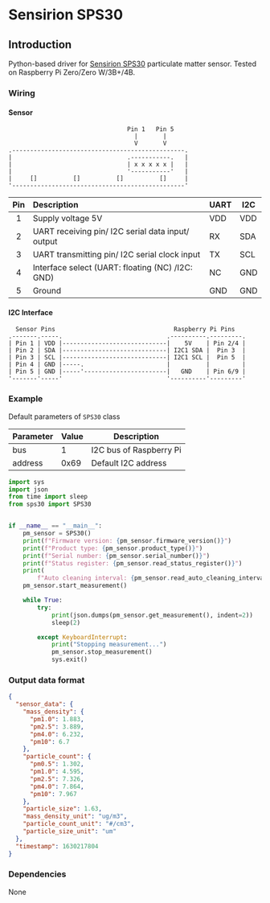 # Sensirion SPS30

## Introduction

Python-based driver for [Sensirion SPS30](https://www.sensirion.com/en/environmental-sensors/particulate-matter-sensors-pm25/) particulate matter sensor. Tested on Raspberry Pi Zero/Zero W/3B+/4B.

### Wiring

#### Sensor

```none
                                 Pin 1   Pin 5
                                   |       |
                                   V       V
.------------------------------------------------.
|                                .-----------.   |
|                                | x x x x x |   |
|                                '-----------'   |
|     []          []          []          []     |
'------------------------------------------------'
```

| Pin | Description                                       | UART | I2C |
| :-: | :------------------------------------------------ | ---- | --- |
|  1  | Supply voltage 5V                                 | VDD  | VDD |
|  2  | UART receiving pin/ I2C serial data input/ output | RX   | SDA |
|  3  | UART transmitting pin/ I2C serial clock input     | TX   | SCL |
|  4  | Interface select (UART: floating (NC) /I2C: GND)  | NC   | GND |
|  5  | Ground                                            | GND  | GND |

#### I2C Interface

```none
  Sensor Pins                                 Raspberry Pi Pins
.-------.-----.                             .----------.---------.
| Pin 1 | VDD |-----------------------------|    5V    | Pin 2/4 |
| Pin 2 | SDA |-----------------------------| I2C1 SDA |  Pin 3  |
| Pin 3 | SCL |-----------------------------| I2C1 SCL |  Pin 5  |
| Pin 4 | GND |-----.                       |          |         |
| Pin 5 | GND |-----'-----------------------|   GND    | Pin 6/9 |
'-------'-----'                             '----------'---------'
```

### Example

Default parameters of `SPS30` class

| Parameter | Value | Description             |
| --------- | ----- | ----------------------- |
| bus       | 1     | I2C bus of Raspberry Pi |
| address   | 0x69  | Default I2C address     |

```python
import sys
import json
from time import sleep
from sps30 import SPS30


if __name__ == "__main__":
    pm_sensor = SPS30()
    print(f"Firmware version: {pm_sensor.firmware_version()}")
    print(f"Product type: {pm_sensor.product_type()}")
    print(f"Serial number: {pm_sensor.serial_number()}")
    print(f"Status register: {pm_sensor.read_status_register()}")
    print(
        f"Auto cleaning interval: {pm_sensor.read_auto_cleaning_interval()}s")
    pm_sensor.start_measurement()

    while True:
        try:
            print(json.dumps(pm_sensor.get_measurement(), indent=2))
            sleep(2)

        except KeyboardInterrupt:
            print("Stopping measurement...")
            pm_sensor.stop_measurement()
            sys.exit()
```

### Output data format

```json
{
  "sensor_data": {
    "mass_density": {
      "pm1.0": 1.883,
      "pm2.5": 3.889,
      "pm4.0": 6.232,
      "pm10": 6.7
    },
    "particle_count": {
      "pm0.5": 1.302,
      "pm1.0": 4.595,
      "pm2.5": 7.326,
      "pm4.0": 7.864,
      "pm10": 7.967
    },
    "particle_size": 1.63,
    "mass_density_unit": "ug/m3",
    "particle_count_unit": "#/cm3",
    "particle_size_unit": "um"
  },
  "timestamp": 1630217804
}
```

### Dependencies

None
